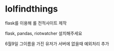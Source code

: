 # lolfindthings
flask를 이용해 롤 전적사이트 제작


flask, pandas, riotwatcher 설치해주세요

6월9일 그이름을 가진 유저가 서버에 없을때 예외처리 추가
